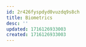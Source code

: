 ```yaml
---
id: 2r426fyspdyd0vuzdq9s8ch
title: Biometrics
desc: ''
updated: 1716126933003
created: 1716126933003
---
```

